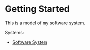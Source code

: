 # Getting Started

This is a model of my software system.

Systems:
- [Software System](./Software%20System-2/)

